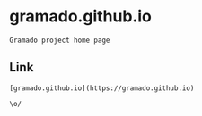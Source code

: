 # gramado.github.io

    Gramado project home page

## Link

    [gramado.github.io](https://gramado.github.io)

	\o/


